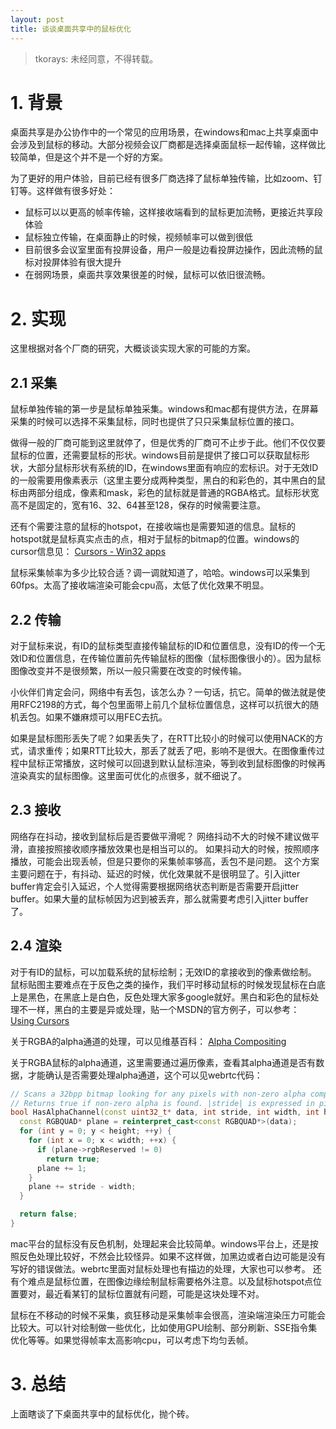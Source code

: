 ```yaml
---
layout: post
title: 谈谈桌面共享中的鼠标优化
---
```


> tkorays: 未经同意，不得转载。

# 1. 背景
桌面共享是办公协作中的一个常见的应用场景，在windows和mac上共享桌面中会涉及到鼠标的移动。大部分视频会议厂商都是选择桌面鼠标一起传输，这样做比较简单，但是这个并不是一个好的方案。

为了更好的用户体验，目前已经有很多厂商选择了鼠标单独传输，比如zoom、钉钉等。这样做有很多好处：
* 鼠标可以以更高的帧率传输，这样接收端看到的鼠标更加流畅，更接近共享段体验
* 鼠标独立传输，在桌面静止的时候，视频帧率可以做到很低
* 目前很多会议室里面有投屏设备，用户一般是边看投屏边操作，因此流畅的鼠标对投屏体验有很大提升
* 在弱网场景，桌面共享效果很差的时候，鼠标可以依旧很流畅。

# 2. 实现
这里根据对各个厂商的研究，大概谈谈实现大家的可能的方案。

## 2.1 采集
鼠标单独传输的第一步是鼠标单独采集。windows和mac都有提供方法，在屏幕采集的时候可以选择不采集鼠标，同时也提供了只只采集鼠标位置的接口。

做得一般的厂商可能到这里就停了，但是优秀的厂商可不止步于此。他们不仅仅要鼠标的位置，还需要鼠标的形状。windows目前是提供了接口可以获取鼠标形状，大部分鼠标形状有系统的ID，在windows里面有响应的宏标识。对于无效ID的一般需要用像素表示（这里主要分成两种类型，黑白的和彩色的，其中黑白的鼠标由两部分组成，像素和mask，彩色的鼠标就是普通的RGBA格式。鼠标形状宽高不是固定的，宽有16、32、64甚至128，保存的时候需要注意。

还有个需要注意的鼠标的hotspot，在接收端也是需要知道的信息。鼠标的hotspot就是鼠标真实点击的点，相对于鼠标的bitmap的位置。windows的cursor信息见：
[Cursors - Win32 apps](https://docs.microsoft.com/en-us/windows/win32/menurc/using-cursors)
​

鼠标采集帧率为多少比较合适？调一调就知道了，哈哈。windows可以采集到60fps。太高了接收端渲染可能会cpu高，太低了优化效果不明显。

## 2.2 传输
对于鼠标来说，有ID的鼠标类型直接传输鼠标的ID和位置信息，没有ID的传一个无效ID和位置信息，在传输位置前先传输鼠标的图像（鼠标图像很小的）。因为鼠标图像改变并不是很频繁，所以一般只需要在改变的时候传输。

小伙伴们肯定会问，网络中有丢包，该怎么办？一句话，抗它。简单的做法就是使用RFC2198的方式，每个包里面带上前几个鼠标位置信息，这样可以抗很大的随机丢包。如果不嫌麻烦可以用FEC去抗。

如果是鼠标图形丢失了呢？如果丢失了，在RTT比较小的时候可以使用NACK的方式，请求重传；如果RTT比较大，那丢了就丢了吧，影响不是很大。在图像重传过程中鼠标正常播放，这时候可以回退到默认鼠标渲染，等到收到鼠标图像的时候再渲染真实的鼠标图像。这里面可优化的点很多，就不细说了。

## 2.3 接收
网络存在抖动，接收到鼠标后是否要做平滑呢？
网络抖动不大的时候不建议做平滑，直接按照接收顺序播放效果也是相当可以的。
如果抖动大的时候，按照顺序播放，可能会出现丢帧，但是只要你的采集帧率够高，丢包不是问题。
这个方案主要问题在于，有抖动、延迟的时候，优化效果就不是很明显了。引入jitter buffer肯定会引入延迟，个人觉得需要根据网络状态判断是否需要开启jitter buffer。如果大量的鼠标帧因为迟到被丢弃，那么就需要考虑引入jitter buffer了。

## 2.4 渲染
对于有ID的鼠标，可以加载系统的鼠标绘制；无效ID的拿接收到的像素做绘制。
鼠标贴图主要难点在于反色之类的操作，我们平时移动鼠标的时候发现鼠标在白底上是黑色，在黑底上是白色，反色处理大家多google就好。黑白和彩色的鼠标处理不一样，黑白的主要是异或处理，贴一个MSDN的官方例子，可以参考：
[Using Cursors](https://docs.microsoft.com/en-us/windows/win32/menurc/using-cursors)

关于RGBA的alpha通道的处理，可以见维基百科：
[Alpha Compositing](https://en.wikipedia.org/wiki/Alpha_compositing)

关于RGBA鼠标的alpha通道，这里需要通过遍历像素，查看其alpha通道是否有数据，才能确认是否需要处理alpha通道，这个可以见webrtc代码：
```cpp
// Scans a 32bpp bitmap looking for any pixels with non-zero alpha component.
// Returns true if non-zero alpha is found. |stride| is expressed in pixels.
bool HasAlphaChannel(const uint32_t* data, int stride, int width, int height) {
  const RGBQUAD* plane = reinterpret_cast<const RGBQUAD*>(data);
  for (int y = 0; y < height; ++y) {
    for (int x = 0; x < width; ++x) {
      if (plane->rgbReserved != 0)
        return true;
      plane += 1;
    }
    plane += stride - width;
  }

  return false;
}
```
mac平台的鼠标没有反色机制，处理起来会比较简单。windows平台上，还是按照反色处理比较好，不然会比较怪异。如果不这样做，加黑边或者白边可能是没有写好的错误做法。webrtc里面对鼠标处理也有描边的处理，大家也可以参考。
还有个难点是鼠标位置，在图像边缘绘制鼠标需要格外注意。以及鼠标hotspot点位置要对，最近看某钉的鼠标位置就有问题，可能是这块处理不对。

鼠标在不移动的时候不采集，疯狂移动是采集帧率会很高，渲染端渲染压力可能会比较大。可以针对绘制做一些优化，比如使用GPU绘制、部分刷新、SSE指令集优化等等。如果觉得帧率太高影响cpu，可以考虑下均匀丢帧。

# 3. 总结
上面瞎谈了下桌面共享中的鼠标优化，抛个砖。